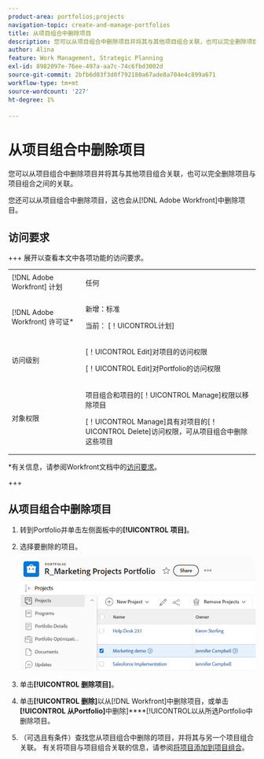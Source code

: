 ```yaml
---
product-area: portfolios;projects
navigation-topic: create-and-manage-portfolios
title: 从项目组合中删除项目
description: 您可以从项目组合中删除项目并将其与其他项目组合关联，也可以完全删除项目与项目组合之间的关联。
author: Alina
feature: Work Management, Strategic Planning
exl-id: 8982097e-76ee-497a-aa7c-74c6fbd3002d
source-git-commit: 2bfb6d03f3d0f792180a67ade8a704e4c899a671
workflow-type: tm+mt
source-wordcount: '227'
ht-degree: 1%

---
```


# 从项目组合中删除项目

<!--Audited: 7/2024-->

您可以从项目组合中删除项目并将其与其他项目组合关联，也可以完全删除项目与项目组合之间的关联。

您还可以从项目组合中删除项目，这也会从[!DNL Adobe Workfront]中删除项目。

## 访问要求

+++ 展开以查看本文中各项功能的访问要求。

<table style="table-layout:auto"> 
 <col> 
 <col> 
 <tbody> 
  <tr> 
   <td role="rowheader">[!DNL Adobe Workfront] 计划</td> 
   <td> <p>任何</p> </td> 
  </tr> 
  <tr> 
   <td role="rowheader">[!DNL Adobe Workfront] 许可证*</td> 
   <td> <p>新增：标准</p>
   <p>当前： [！UICONTROL计划] </p> </td> 
  </tr> 
  <tr> 
   <td role="rowheader">访问级别</td> 
   <td> <p>[！UICONTROL Edit]对项目的访问权限</p> <p>[！UICONTROL Edit]对Portfolio的访问权限</p>  </td> 
  </tr> 
  <tr> 
   <td role="rowheader">对象权限</td> 
   <td> <p>项目组合和项目的[！UICONTROL Manage]权限以移除项目</p>
   <p>[！UICONTROL Manage]具有对项目的[！UICONTROL Delete]访问权限，可从项目组合中删除这些项目</p> </td> 
  </tr> 
 </tbody> 
</table>

*有关信息，请参阅Workfront文档中的[访问要求](/help/quicksilver/administration-and-setup/add-users/access-levels-and-object-permissions/access-level-requirements-in-documentation.md)。

+++

## 从项目组合中删除项目

1. 转到Portfolio并单击左侧面板中的&#x200B;**[!UICONTROL 项目]**。
1. 选择要删除的项目。 

   ![](assets/nwe-remove-projects-button-inside-portfolio-350x141.png)

1. 单击&#x200B;**[!UICONTROL 删除项目]**。
1. 单击&#x200B;**[!UICONTROL 删除]**&#x200B;以从[!DNL Workfront]中删除项目，或单击&#x200B;**[!UICONTROL 从Portfolio]**&#x200B;中删除&#x200B;]****[!UICONTROL &#x200B;以从所选Portfolio中删除项目。

1. （可选且有条件）查找您从项目组合中删除的项目，并将其与另一个项目组合关联。 有关将项目与项目组合关联的信息，请参阅[将项目添加到项目组合](../../../manage-work/portfolios/create-and-manage-portfolios/add-projects-to-portfolios.md)。
